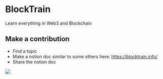 # BlockTrain
Learn everything in Web3 and Blockchain


## Make a contribution
- Find a topic
- Make a notion doc similar to some others here: https://blocktrain.info/
- Share the notion doc


<img src="https://user-images.githubusercontent.com/31454667/169975776-d95bcadb-4f2f-45cd-bafa-bafa1f72da88.png" />
